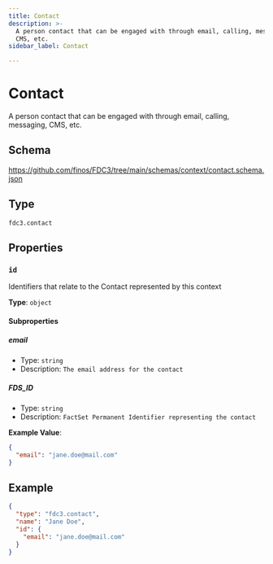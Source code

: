 ```yaml
---
title: Contact
description: >-
  A person contact that can be engaged with through email, calling, messaging,
  CMS, etc.
sidebar_label: Contact

---
```


# Contact

A person contact that can be engaged with through email, calling, messaging, CMS, etc.

## Schema

<https://github.com/finos/FDC3/tree/main/schemas/context/contact.schema.json>

## Type

`fdc3.contact`

## Properties

### `id`

Identifiers that relate to the Contact represented by this context

**Type**: `object`

#### Subproperties
##### email
- Type: `string`
- Description: `The email address for the contact`

##### FDS_ID
- Type: `string`
- Description: `FactSet Permanent Identifier representing the contact`


**Example Value**: 
```json
{
  "email": "jane.doe@mail.com"
}
```

## Example

```json
{
  "type": "fdc3.contact",
  "name": "Jane Doe",
  "id": {
    "email": "jane.doe@mail.com"
  }
}
```

